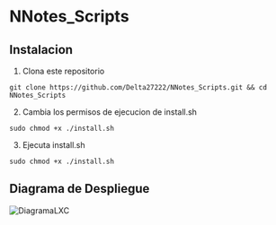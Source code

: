 # NNotes_Scripts

## Instalacion
1. Clona este repositorio
```shell
git clone https://github.com/Delta27222/NNotes_Scripts.git && cd NNotes_Scripts
```

2. Cambia los permisos de ejecucion de install.sh
```shell
sudo chmod +x ./install.sh
```

3. Ejecuta install.sh
```shell
sudo chmod +x ./install.sh
```


## Diagrama de Despliegue

![DiagramaLXC](https://github.com/Delta27222/NNotes_Scripts/assets/108308939/9bb1088d-d06b-4581-9e9d-deda4ca64006)
